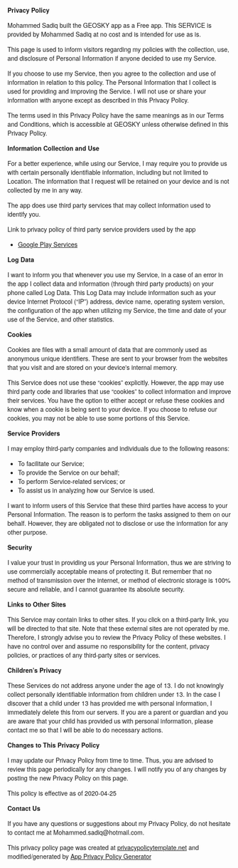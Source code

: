 <!DOCTYPE html>
<html>
<head>
  <meta charset='utf-8'>
  <meta name='viewport' content='width=device-width'>
  <title>Privacy Policy</title>
  <style> body { font-family: 'Helvetica Neue', Helvetica, Arial, sans-serif; padding:1em; } </style>
</head>
<body>
<strong>Privacy Policy</strong> <p>
              Mohammed Sadiq built the GEOSKY app as
              a Free app. This SERVICE is provided by
              Mohammed Sadiq at no cost and is intended for use as
              is.
            </p> <p>
              This page is used to inform visitors regarding my
              policies with the collection, use, and disclosure of Personal
              Information if anyone decided to use my Service.
            </p> <p>
              If you choose to use my Service, then you agree to
              the collection and use of information in relation to this
              policy. The Personal Information that I collect is
              used for providing and improving the Service. I will not use or share your information with
              anyone except as described in this Privacy Policy.
            </p> <p>
              The terms used in this Privacy Policy have the same meanings
              as in our Terms and Conditions, which is accessible at
              GEOSKY unless otherwise defined in this Privacy Policy.
            </p> <p><strong>Information Collection and Use</strong></p> <p>
              For a better experience, while using our Service, I
              may require you to provide us with certain personally
              identifiable information, including but not limited to Location. The information that
              I request will be retained on your device and is not collected by me in any way.
            </p> <div><p>
                The app does use third party services that may collect
                information used to identify you.
              </p> <p>
                Link to privacy policy of third party service providers used
                by the app
              </p> <ul><li><a href="https://www.google.com/policies/privacy/" target="_blank">Google Play Services</a></li><!----><!----><!----><!----><!----><!----><!----><!----><!----><!----><!----><!----><!----><!----><!----></ul></div> <p><strong>Log Data</strong></p> <p>
              I want to inform you that whenever you
              use my Service, in a case of an error in the app
              I collect data and information (through third party
              products) on your phone called Log Data. This Log Data may
              include information such as your device Internet Protocol
              (“IP”) address, device name, operating system version, the
              configuration of the app when utilizing my Service,
              the time and date of your use of the Service, and other
              statistics.
            </p> <p><strong>Cookies</strong></p> <p>
              Cookies are files with a small amount of data that are
              commonly used as anonymous unique identifiers. These are sent
              to your browser from the websites that you visit and are
              stored on your device's internal memory.
            </p> <p>
              This Service does not use these “cookies” explicitly. However,
              the app may use third party code and libraries that use
              “cookies” to collect information and improve their services.
              You have the option to either accept or refuse these cookies
              and know when a cookie is being sent to your device. If you
              choose to refuse our cookies, you may not be able to use some
              portions of this Service.
            </p> <p><strong>Service Providers</strong></p> <p>
              I may employ third-party companies and
              individuals due to the following reasons:
            </p> <ul><li>To facilitate our Service;</li> <li>To provide the Service on our behalf;</li> <li>To perform Service-related services; or</li> <li>To assist us in analyzing how our Service is used.</li></ul> <p>
              I want to inform users of this Service
              that these third parties have access to your Personal
              Information. The reason is to perform the tasks assigned to
              them on our behalf. However, they are obligated not to
              disclose or use the information for any other purpose.
            </p> <p><strong>Security</strong></p> <p>
              I value your trust in providing us your
              Personal Information, thus we are striving to use commercially
              acceptable means of protecting it. But remember that no method
              of transmission over the internet, or method of electronic
              storage is 100% secure and reliable, and I cannot
              guarantee its absolute security.
            </p> <p><strong>Links to Other Sites</strong></p> <p>
              This Service may contain links to other sites. If you click on
              a third-party link, you will be directed to that site. Note
              that these external sites are not operated by me.
              Therefore, I strongly advise you to review the
              Privacy Policy of these websites. I have
              no control over and assume no responsibility for the content,
              privacy policies, or practices of any third-party sites or
              services.
            </p> <p><strong>Children’s Privacy</strong></p> <p>
              These Services do not address anyone under the age of 13.
              I do not knowingly collect personally
              identifiable information from children under 13. In the case
              I discover that a child under 13 has provided
              me with personal information, I immediately
              delete this from our servers. If you are a parent or guardian
              and you are aware that your child has provided us with
              personal information, please contact me so that
              I will be able to do necessary actions.
            </p> <p><strong>Changes to This Privacy Policy</strong></p> <p>
              I may update our Privacy Policy from
              time to time. Thus, you are advised to review this page
              periodically for any changes. I will
              notify you of any changes by posting the new Privacy Policy on
              this page.
            </p> <p>This policy is effective as of 2020-04-25</p> <p><strong>Contact Us</strong></p> <p>
              If you have any questions or suggestions about my
              Privacy Policy, do not hesitate to contact me at Mohammed.sadiq@hotmail.com.
            </p> <p>
              This privacy policy page was created at
              <a href="https://privacypolicytemplate.net" target="_blank">privacypolicytemplate.net</a>
              and modified/generated by
              <a href="https://app-privacy-policy-generator.firebaseapp.com/" target="_blank">App Privacy Policy Generator</a></p>
</body>
</html>
